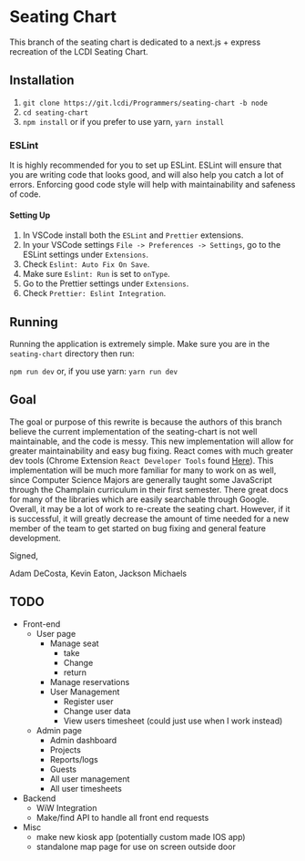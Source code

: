 # Seating Chart

This branch of the seating chart is dedicated to a next.js + express recreation of the LCDI Seating Chart.

## Installation

1. `git clone https://git.lcdi/Programmers/seating-chart -b node`
2. `cd seating-chart`
3. `npm install` or if you prefer to use yarn, `yarn install`

### ESLint

It is highly recommended for you to set up ESLint. ESLint will ensure that you are writing code that looks good, and will also help you catch
a lot of errors. Enforcing good code style will help with maintainability and safeness of code.

#### Setting Up

1. In VSCode install both the `ESLint` and `Prettier` extensions.
2. In your VSCode settings `File -> Preferences -> Settings`, go to the ESLint settings under `Extensions`.
3. Check `Eslint: Auto Fix On Save`.
4. Make sure `Eslint: Run` is set to `onType`.
5. Go to the Prettier settings under `Extensions`.
6. Check `Prettier: Eslint Integration`.

## Running

Running the application is extremely simple. Make sure you are in the `seating-chart` directory then run:

`npm run dev` or, if you use yarn: `yarn run dev`

## Goal

The goal or purpose of this rewrite is because the authors of this branch believe the current implementation of the seating-chart is 
not well maintainable, and the code is messy. This new implementation will allow for greater maintainability and easy bug fixing. React
comes with much greater dev tools (Chrome Extension `React Developer Tools` found 
[Here](https://chrome.google.com/webstore/detail/react-developer-tools/fmkadmapgofadopljbjfkapdkoienihi?hl=en)).
This implementation will be much more familiar for many to work on as well, since Computer Science Majors are generally taught some JavaScript
through the Champlain curriculum in their first semester. There great docs for many of the libraries which are easily searchable through Google.
Overall, it may be a lot of work to re-create the seating chart. However, if it is successful, it will greatly decrease the amount of time
needed for a new member of the team to get started on bug fixing and general feature development.

Signed,

Adam DeCosta, Kevin Eaton, Jackson Michaels

## TODO
* Front-end 
    * User page
        * Manage seat
            * take
            * Change
            * return
        * Manage reservations
        * User Management
            * Register user
            * Change user data
            * View users timesheet (could just use when I work instead)
    * Admin page                     
        * Admin dashboard
        * Projects
        * Reports/logs
        * Guests
        * All user management
        * All user timesheets
* Backend
    * WiW Integration
    * Make/find API to handle all front end requests
* Misc
    * make new kiosk app (potentially custom made IOS app)
    * standalone map page for use on screen outside door